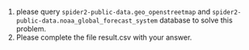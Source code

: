 1. please query `spider2-public-data.geo_openstreetmap` and `spider2-public-data.noaa_global_forecast_system` database to solve this problem.
2. Please complete the file result.csv with your answer.